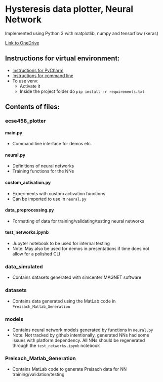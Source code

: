 # Hysteresis data plotter, Neural Network
Implemented using Python 3 with matplotlib, numpy and tensorflow (keras)

[Link to OneDrive](https://mcgill-my.sharepoint.com/:f:/r/personal/christos_cunning_mail_mcgill_ca/Documents/ECSE%20458%20-%20DP%2020?csf=1&web=1&e=xV39kS)

## Instructions for virtual environment:
- [Instructions for PyCharm](https://www.jetbrains.com/help/pycharm/creating-virtual-environment.html#python_create_virtual_env)
- [Instructions for command line](https://docs.python.org/3/library/venv.html)
- To use venv: 
  - Activate it 
  - Inside the project folder do `pip install -r requirements.txt`

## Contents of files:
### ecse458_plotter
#### main.py
- Command line interface for demos etc.
#### neural.py
- Definitions of neural networks
- Training functions for the NNs
#### custom_activation.py
- Experiments with custom activation functions
- Can be imported to use in `neural.py`
#### data_preprocessing.py
- Formatting of data for training/validating/testing neural networks
#### test_networks.ipynb
- Jupyter notebook to be used for internal testing
- Note: May also be used for demos in presentations if time does not allow for a polished CLI
### data_simulated
- Contains datasets generated with simcenter MAGNET software
### datasets
- Contains data generated using the MatLab code in `Preisach_Matlab_Generation`
### models
- Contains neural network models generated by functions in `neural.py`
- Note: Not tracked by github intentionally, generated NNs had some issues with platform dependency. All NNs should be regenerated through the `test_networks.ipynb` notebook
### Preisach_Matlab_Generation
- Contains MatLab code to generate Preisach data for NN training/validation/testing
